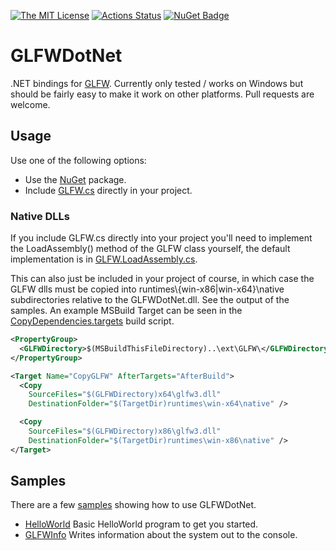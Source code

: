 [![The MIT License](https://img.shields.io/badge/license-MIT-orange.svg?style=flat-square)](http://opensource.org/licenses/MIT)
[![Actions Status](https://github.com/smack0007/GLFWDotNet/workflows/CI/badge.svg)](https://github.com/smack0007/GLFWDotNet/actions)
[![NuGet Badge](https://buildstats.info/nuget/GLFWDotNet)](https://www.nuget.org/packages/GLFWDotNet/)

# GLFWDotNet

.NET bindings for [GLFW](http://www.glfw.org). Currently only tested / works on Windows but should be
fairly easy to make it work on other platforms. Pull requests are welcome.

## Usage

Use one of the following options:

* Use the [NuGet](https://www.nuget.org/packages/GLFWDotNet/) package.
* Include [GLFW.cs](https://github.com/smack0007/GLFWDotNet/blob/master/src/GLFWDotNet/GLFW.cs) directly
  in your project.
  
### Native DLLs
  
If you include GLFW.cs directly into your project you'll need to implement the LoadAssembly() method of
the GLFW class yourself, the default implementation is in [GLFW.LoadAssembly.cs](https://github.com/smack0007/GLFWDotNet/blob/master/src/GLFWDotNet/GLFW.LoadAssembly.cs).

This can also just be included in your project of course, in which case the GLFW dlls must be copied into runtimes\\{win-x86|win-x64}\\native subdirectories relative to the GLFWDotNet.dll. See the
output of the samples. An example MSBuild Target can be seen in the
[CopyDependencies.targets](https://github.com/smack0007/GLFWDotNet/blob/master/build/CopyDependencies.targets)
build script.

```xml
<PropertyGroup>
  <GLFWDirectory>$(MSBuildThisFileDirectory)..\ext\GLFW\</GLFWDirectory>
</PropertyGroup>

<Target Name="CopyGLFW" AfterTargets="AfterBuild">
  <Copy
    SourceFiles="$(GLFWDirectory)x64\glfw3.dll"
    DestinationFolder="$(TargetDir)runtimes\win-x64\native" />

  <Copy
    SourceFiles="$(GLFWDirectory)x86\glfw3.dll"
    DestinationFolder="$(TargetDir)runtimes\win-x86\native" />
</Target>
```

## Samples

There are a few [samples](https://github.com/smack0007/GLFWDotNet/tree/master/samples) showing how to use GLFWDotNet.

* [HelloWorld](https://github.com/smack0007/GLFWDotNet/blob/master/samples/HelloWorld/Program.cs) Basic HelloWorld program to get you started.
* [GLFWInfo](https://github.com/smack0007/GLFWDotNet/blob/master/samples/GLFWInfo/Program.cs) Writes information about the system out to the console.
